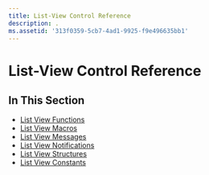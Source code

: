 ```yaml
---
title: List-View Control Reference
description: .
ms.assetid: '313f0359-5cb7-4ad1-9925-f9e496635bb1'
---
```


# List-View Control Reference

## In This Section

-   [List View Functions](bumper-list-view-control-reference-functions.md)
-   [List View Macros](bumper-list-view-control-reference-macros.md)
-   [List View Messages](bumper-list-view-control-reference-messages.md)
-   [List View Notifications](bumper-list-view-control-reference-notifications.md)
-   [List View Structures](bumper-list-view-control-reference-structures.md)
-   [List View Constants](bumper-list-view-control-reference-constants.md)

 

 




